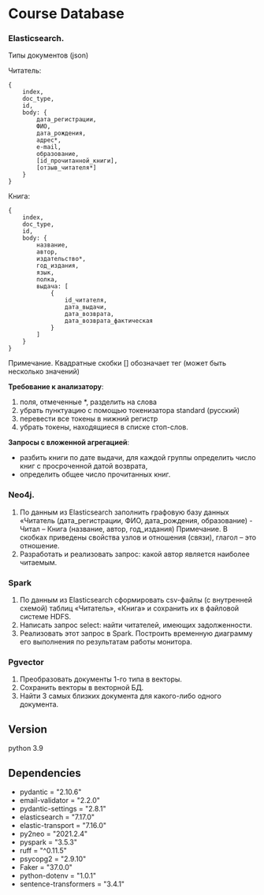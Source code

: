# Сourse Database

### Elasticsearch.

Типы документов (json)

Читатель:

```
{
    index, 
    doc_type, 
    id, 
    body: {
        дата_регистрации, 
        ФИО, 
        дата_рождения, 
        адрес*, 
        e-mail, 
        образование,
        [id_прочитанной_книги],
        [отзыв_читателя*]
    }
}
```

Книга:

```
{
    index,
    doc_type,
    id,
    body: {
        название,
        автор,
        издательство*,
        год_издания,
        язык,
        полка,
        выдача: [
            {
                id_читателя,
                дата_выдачи,
                дата_возврата,
                дата_возврата_фактическая
            }
        ]
    }
}
```

Примечание. Квадратные скобки [] обозначает тег (может быть несколько значений)

**Требование к анализатору**:

1. поля, отмеченные *, разделить на слова
2. убрать пунктуацию с помощью токенизатора standard (русский)
3. перевести все токены в нижний регистр
4. убрать токены, находящиеся в списке стоп-слов.

**Запросы с вложенной агрегацией**:

- разбить книги по дате выдачи, для каждой группы определить число книг с просроченной датой возврата,
- определить общее число прочитанных книг.

### Neo4j.

1. По данным из Elasticsearch заполнить графовую базу данных «Читатель (дата_регистрации, ФИО, дата_рождения,
   образование) - Читал – Книга (название, автор, год_издания) Примечание. В скобках приведены свойства узлов и
   отношения (связи), глагол – это отношение.
2. Разработать и реализовать запрос: какой автор является наиболее читаемым.

### Spark

1. По данным из Elasticsearch сформировать csv-файлы (с внутренней схемой) таблиц «Читатель», «Книга» и сохранить их в
   файловой системе HDFS.
2. Написать запрос select: найти читателей, имеющих задолженности.
3. Реализовать этот запрос в Spark. Построить временную диаграмму его выполнения по результатам работы монитора.

### Pgvector

1. Преобразовать документы 1-го типа в векторы.
2. Сохранить векторы в векторной БД.
3. Найти 3 самых близких документа для какого-либо одного документа.

## Version

python 3.9

## Dependencies

* pydantic = "2.10.6"
* email-validator = "2.2.0"
* pydantic-settings = "2.8.1"
* elasticsearch = "7.17.0"
* elastic-transport = "7.16.0"
* py2neo = "2021.2.4"
* pyspark = "3.5.3"
* ruff = "^0.11.5"
* psycopg2 = "2.9.10"
* Faker = "37.0.0"
* python-dotenv = "1.0.1"
* sentence-transformers = "3.4.1"
